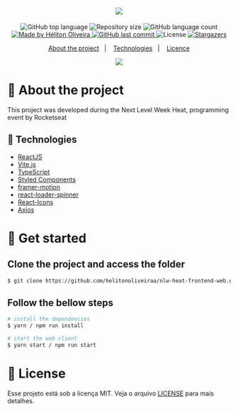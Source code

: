 <h1 align="center">
  <img src="https://res.cloudinary.com/dzn5ixmhq/image/upload/v1635115398/nlw/Logo_DoWhile_-_2021_ecbhmx.png" />
</h1>

<p align="center">
  <img alt="GitHub top language" src="https://img.shields.io/github/languages/top/helitonoliveiraa/nlw-heat-frontend-web.svg?color=%23FF008E">

  <img alt="Repository size" src="https://img.shields.io/github/repo-size/helitonoliveiraa/nlw-heat-frontend-web.svg?color=%23FF008E">

  <img alt="GitHub language count" src="https://img.shields.io/github/languages/count/helitonoliveiraa/nlw-heat-frontend-web?color=%23FF008E">

  <a href="https://www.linkedin.com/in/helitonoliveira/">
    <img alt="Made by Héliton Oliveira" src="https://img.shields.io/badge/made%20by-Héliton Oliveira-%23FF008E">
  </a>

  <a href="https://github.com/helitonoliveiraa/nlw-heat-frontend-web?/commits/master">
    <img alt="GitHub last commit" src="https://img.shields.io/github/last-commit/helitonoliveiraa/nlw-heat-frontend-web??color=%23FF008E">
  </a>

  <img alt="License" src="https://img.shields.io/badge/license-MIT-%23FF008E">

  <a href="https://github.com/helitonoliveiraa/nlw-heat-frontend-web/stargazers" >
    <img alt="Stargazers" src="https://img.shields.io/github/stars/helitonoliveiraa/nlw-heat-frontend-web?style=social">
  </a>
</p>

<p align="center">
  <a href="#rocket-about-the-project">About the project</a>&nbsp;&nbsp;&nbsp;|&nbsp;&nbsp;&nbsp;
  <a href="#wrench-technologies">Technologies</a>&nbsp;&nbsp;&nbsp;|&nbsp;&nbsp;&nbsp;
  <a href="#memo-license">Licence</a>
</p>

<p align="center">
  <img src="https://res.cloudinary.com/dzn5ixmhq/image/upload/v1635115386/nlw/image_1_u1dg3m.png">
</p>

# :rocket: About the project

This project was developed during the Next Level Week Heat, programming event by Rocketseat

## :wrench: Technologies

- [ReactJS](https://pt-br.reactjs.org/)
- [Vite.js](https://vitejs.dev/)
- [TypeScript](https://www.typescriptlang.org/)
- [Styled Components](https://styled-components.com/)
- [framer-motion](https://www.framer.com/)
- [react-loader-spinner](https://www.npmjs.com/package/react-loader-spinner)
- [React-Icons](https://react-icons.github.io/react-icons/)
- [Axios](https://github.com/axios/axios)

# :tada: Get started

## Clone the project and access the folder

```bash
$ git clone https://github.com/helitonoliveiraa/nlw-heat-frontend-web.git && cd nlw-heat-frontend-web
```

## Follow the bellow steps

```bash
# install the dependencies
$ yarn / npm run install

# start the web client
$ yarn start / npm run start
```
# :memo: License

Esse projeto está sob a licença MIT. Veja o arquivo [LICENSE](https://github.com/helitonoliveiraa/nlw-heat-frontend-web/blob/main/LICENSE) para mais detalhes.
